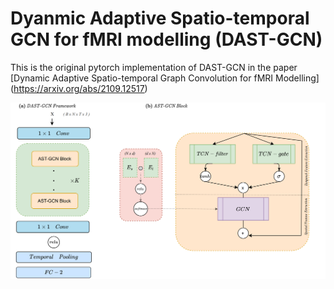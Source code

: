 # Dyanmic Adaptive Spatio-temporal GCN for fMRI modelling (DAST-GCN)

This is the original pytorch implementation of DAST-GCN  in the paper [Dynamic Adaptive Spatio-temporal Graph Convolution for fMRI Modelling] (https://arxiv.org/abs/2109.12517) 




<p align="center">
  <img src=./figs/model.png>
</p>

